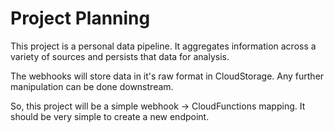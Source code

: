 # Project Planning

This project is a personal data pipeline. It aggregates information
across a variety of sources and persists that data for analysis.

The webhooks will store data in it's raw format in CloudStorage. Any
further manipulation can be done downstream.

So, this project will be a simple webhook -> CloudFunctions mapping.
It should be very simple to create a new endpoint.


